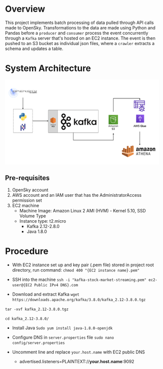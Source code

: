 # Overview

This project implements batch processing of data pulled through API calls made to OpenSky. Transformations to the data are made using Python and Pandas before a `producer` and `consumer` process the event concurrently through a `Kafka` server that's hosted on an EC2 instance. The event is then pushed to an S3 bucket as individual json files, where a `crawler` extracts a schema and updates a table. 

# System Architecture

![System Architecture](kafka-flight-data.drawio.png)

## Pre-requisites

1. OpenSky account
2. AWS account and an IAM user that has the AdministratorAccess permission set
3. EC2 machine
    - Machine Image: Amazon Linux 2 AMI (HVM) - Kernel 5.10, SSD Volume Type
    - Instance type: t2.micro
        - Kafka 2.12-2.8.0
        - Java 1.8.0

# Procedure

* With EC2 instance set up and key pair (.pem file) stored in project root directory, run command:
`chmod 400 "{EC2 instance name}.pem"`

* SSH into the machine
`ssh -i "kafka-stock-market-streaming.pem" ec2-user@{EC2 Public IPv4 DNS}.com`

* Download and extract Kafka
`wget https://downloads.apache.org/kafka/3.8.0/kafka_2.12-3.8.0.tgz`

`tar -xvf kafka_2.12-3.8.0.tgz`

`cd kafka_2.12-3.8.0/`

* Install Java
`Sudo yum install java-1.8.0-openjdk`

* Configure DNS in `server.properties` file
`sudo nano config/server.properties`

* Uncomment line and replace `your.host.name` with EC2 public DNS
    - advertised.listeners=PLAINTEXT://**your.host.name**:9092
